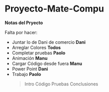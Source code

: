 Proyecto-Mate-Compu
===================

**Notas del Pryecto**

Falta por hacer:
- Juntar lo de Dani de comercio     **Dani**
- Arreglar Colores                  **Todos**
- Completar pruebas                 **Paolo**
- Animación                         **Manu**
- Cargar Código desde fuera         **Manu**
- Power Point                       **Dani**
- Trabajo                           **Paolo**
  > Intro
  > Código
  > Pruebas
  > Conclusiones

